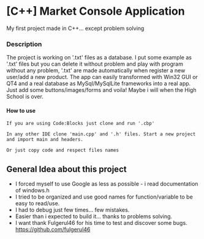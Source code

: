 # [C++] Market Console Application

My first project made in C++... except problem solving

### Description
The project is working on '.txt' files as a database. I put some example as '.txt' files but you can delete it without problem and play with program without any problem, '.txt' are made automatically when register a new user/add a new product. 
The app can easily transformed with Win32 GUI or QT4 and a real database as MySql/MySqlLite frameworks into a real app. Just add some buttons/images/forms and voila! Maybe i will when the High School is over.

#### How to use
```
If you are using Code:Blocks just clone and run '.cbp'

In any other IDE clone 'main.cpp' and '.h' files. Start a new project and import main and headers.

Or just copy code and respect files names
```

## General Idea about this project
* I forced myself to use Google as less as possible - i read documentation of windows.h
* I tried to be organized and use good names for function/variable to be easy to read/use.
* I had to debug just few times... few mistakes.
* Easier than i expected to build it... thanks to problems solving.
* I want thank Fulgerul46 for his time to test and discover some bugs. https://github.com/fulgerul46

